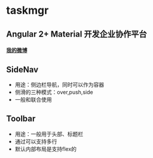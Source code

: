 # taskmgr

## Angular 2+ Material 开发企业协作平台

#### [我的微博](http://weibo.com/u/3826537889?refer_flag=1001030201_&is_all=1)

## SideNav

- 用途：侧边栏导航，同时可以作为容器
- 侧滑的三种模式：over,push,side
- 一般和<md-sidenav-container>联合使用

## Toolbar

- 用途：一般用于头部、标题栏
- 通过<md-toolbar-row>可以支持多行
- 默认内部布局是支持flex的